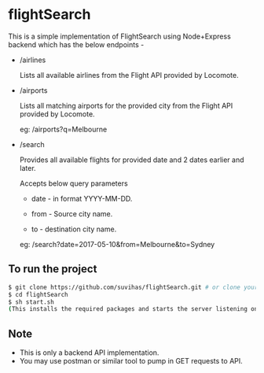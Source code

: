 # flightSearch

This is a simple implementation of FlightSearch using Node+Express backend which has the below endpoints -  

- /airlines
  
  Lists all available airlines from the Flight API provided by Locomote.
- /airports
  
  Lists all matching airports for the provided city from the Flight API provided by Locomote.

  eg: /airports?q=Melbourne

- /search
  
  Provides all available flights for provided date and 2 dates earlier and later.

  Accepts below query parameters
  
  - date - in format YYYY-MM-DD.
  
  - from - Source city name.
  
  - to - destination city name.

  eg: /search?date=2017-05-10&from=Melbourne&to=Sydney

## To run the project

```sh
$ git clone https://github.com/suvihas/flightSearch.git # or clone your own fork
$ cd flightSearch
$ sh start.sh
(This installs the required packages and starts the server listening on port 3000)

```
## Note
- This is only a backend API implementation. 
- You may use postman or similar tool to pump in GET requests to API.
